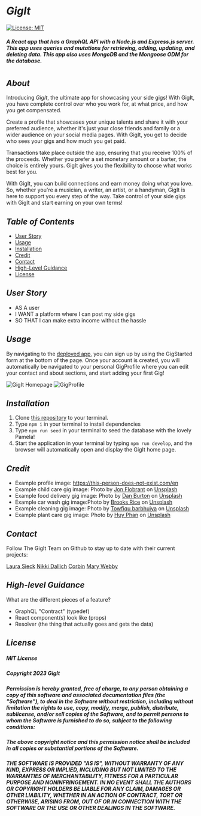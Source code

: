 # **_GigIt_**

[![License: MIT](https://img.shields.io/badge/License-MIT-yellow.svg)](https://opensource.org/licenses/MIT)

##### _A React app that has a GraphQL API with a Node.js and Express.js server. This app uses queries and mutations for retrieving, adding, updating, and deleting data. This app also uses MongoDB and the Mongoose ODM for the database._

#

## **_About_**

Introducing _GigIt_, the ultimate app for showcasing your side gigs! With GigIt, you have complete control over who you work for, at what price, and how you get compensated.

Create a profile that showcases your unique talents and share it with your preferred audience, whether it's just your close friends and family or a wider audience on your social media pages. With GigIt, you get to decide who sees your gigs and how much you get paid.

Transactions take place outside the app, ensuring that you receive 100% of the proceeds. Whether you prefer a set monetary amount or a barter, the choice is entirely yours. GigIt gives you the flexibility to choose what works best for you.

With GigIt, you can build connections and earn money doing what you love. So, whether you're a musician, a writer, an artist, or a handyman, GigIt is here to support you every step of the way. Take control of your side gigs with GigIt and start earning on your own terms!

## **_Table of Contents_**

- [User Story](#ser-story)
- [Usage](#Usage)
- [Installation](#installation)
- [Credit](#credit)
- [Contact](#contact)
- [High-Level Guidance](#high-level-guidance)
- [License](#license)

## **_User Story_**

- AS A user
- I WANT a platform where I can post my side gigs
- SO THAT I can make extra income without the hassle

## **_Usage_**

By navigating to the [deployed app](deployed_app_link_here), you can sign up by using the GigStarted form at the bottom of the page. Once your account is created, you will automatically be navigated to your personal GigProfile where you can edit your contact and about sections, and start adding your first Gig!

![GigIt Homepage](/client/public/images/{insert-image-name-here}.jpg)
![GigProfile](/client/public/images/{insert-image-name-here}.jpg)

## **_Installation_**

1. Clone [this repository](https://github.com/lsieck519/GigIt) to your terminal.
2. Type `npm i` in your terminal to install dependencies
3. Type `npm run seed` in your terminal to seed the database with the lovely Pamela!
4. Start the application in your terminal by typing `npm run develop`, and the browser will automatically open and display the GigIt home page.

## **_Credit_**

- Example profile image: https://this-person-does-not-exist.com/en
- Example child care gig image: Photo by <a href="https://unsplash.com/@jonflobrant?utm_source=unsplash&utm_medium=referral&utm_content=creditCopyText">Jon Flobrant</a> on <a href="https://unsplash.com/s/photos/woman-with-child?utm_source=unsplash&utm_medium=referral&utm_content=creditCopyText">Unsplash</a>
- Example food delivery gig image: Photo by <a href="https://unsplash.com/pt-br/@dan__burton?utm_source=unsplash&utm_medium=referral&utm_content=creditCopyText">Dan Burton</a> on <a href="https://unsplash.com/s/photos/pizza-box?utm_source=unsplash&utm_medium=referral&utm_content=creditCopyText">Unsplash</a>
- Example car wash gig image:Photo by <a href="https://unsplash.com/es/@brooksrice?utm_source=unsplash&utm_medium=referral&utm_content=creditCopyText">Brooks Rice</a> on <a href="https://unsplash.com/photos/Zp4FGM_HgnA?utm_source=unsplash&utm_medium=referral&utm_content=creditCopyText">Unsplash</a>
- Example cleaning gig image: Photo by <a href="https://unsplash.com/@towfiqu999999?utm_source=unsplash&utm_medium=referral&utm_content=creditCopyText">Towfiqu barbhuiya</a> on <a href="https://unsplash.com/photos/ho-p7qLBewk?utm_source=unsplash&utm_medium=referral&utm_content=creditCopyText">Unsplash</a>
- Example plant care gig image: Photo by <a href="https://unsplash.com/@huyphan2602?utm_source=unsplash&utm_medium=referral&utm_content=creditCopyText">Huy Phan</a> on <a href="https://unsplash.com/photos/EleyBNnodCY?utm_source=unsplash&utm_medium=referral&utm_content=creditCopyText">Unsplash</a>

## **_Contact_**

Follow The GigIt Team on Github to stay up to date with their current projects:

[Laura Sieck](https://github.com/lsieck519)
[Nikki Dallich](https://github.com/ndallich1)
[Corbin](https://github.com/cxrstings)
[Mary Webby](https://github.com/marywebby)

## **_High-level Guidance_**

What are the different pieces of a feature?

- GraphQL "Contract" (typedef)
- React component(s) look like (props)
- Resolver (the thing that actually goes and gets the data)

## **_License_**

##### _MIT License_

##### _Copyright 2023 GigIt_

##### _Permission is hereby granted, free of charge, to any person obtaining a copy of this software and associated documentation files (the "Software"), to deal in the Software without restriction, including without limitation the rights to use, copy, modify, merge, publish, distribute, sublicense, and/or sell copies of the Software, and to permit persons to whom the Software is furnished to do so, subject to the following conditions:_

##### _The above copyright notice and this permission notice shall be included in all copies or substantial portions of the Software._

##### _THE SOFTWARE IS PROVIDED "AS IS", WITHOUT WARRANTY OF ANY KIND, EXPRESS OR IMPLIED, INCLUDING BUT NOT LIMITED TO THE WARRANTIES OF MERCHANTABILITY, FITNESS FOR A PARTICULAR PURPOSE AND NONINFRINGEMENT. IN NO EVENT SHALL THE AUTHORS OR COPYRIGHT HOLDERS BE LIABLE FOR ANY CLAIM, DAMAGES OR OTHER LIABILITY, WHETHER IN AN ACTION OF CONTRACT, TORT OR OTHERWISE, ARISING FROM, OUT OF OR IN CONNECTION WITH THE SOFTWARE OR THE USE OR OTHER DEALINGS IN THE SOFTWARE._
